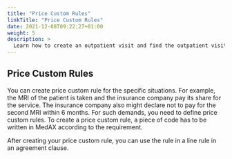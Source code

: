 ```yaml
---
title: "Price Custom Rules"
linkTitle: "Price Custom Rules"
date: 2021-12-08T09:22:27+01:00
weight: 5
description: >
  Learn how to create an outpatient visit and find the outpatient visit created previously
---
```


## Price Custom Rules

You can create price custom rule for the specific situations. For example, the MRI of the patient is taken and the insurance company pay its share for the service. The insurance company also might declare not to pay for the second MRI within 6 months. For such demands, you need to define price custom rules. To create a price custom rule, a piece of code has to be written in MedAX according to the requirement.

After creating your price custom rule, you can use the rule in a line rule in an agreement clause.
